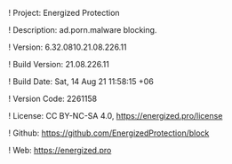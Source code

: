 ! Project: Energized Protection

! Description: ad.porn.malware blocking.

! Version: 6.32.0810.21.08.226.11

! Build Version: 21.08.226.11

! Build Date: Sat, 14 Aug 21 11:58:15 +06

! Version Code: 2261158

! License: CC BY-NC-SA 4.0, https://energized.pro/license

! Github: https://github.com/EnergizedProtection/block

! Web: https://energized.pro
